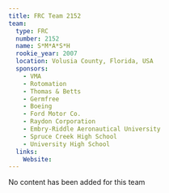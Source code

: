 ```yaml
---
title: FRC Team 2152
team:
  type: FRC
  number: 2152
  name: S*M*A*S*H
  rookie_year: 2007
  location: Volusia County, Florida, USA
  sponsors:
    - VMA
    - Rotomation
    - Thomas & Betts
    - Germfree
    - Boeing
    - Ford Motor Co.
    - Raydon Corporation
    - Embry-Riddle Aeronautical University
    - Spruce Creek High School
    - University High School
  links:
    Website: 
---
```

No content has been added for this team